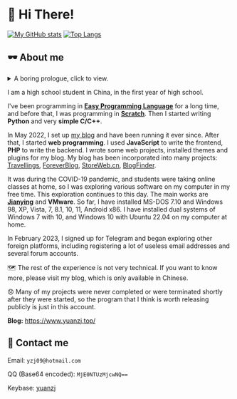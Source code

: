# 👋 Hi There!
[![My GitHub stats](https://github-readme-stats.vercel.app/api?username=yzl3014&show_icons=true)](https://github.com/anuraghazra/github-readme-stats)
[![Top Langs](https://github-readme-stats.vercel.app/api/top-langs/?username=yzl3014&layout=compact&size_weight=0.5&count_weight=0.5)](https://github.com/anuraghazra/github-readme-stats)


## 🕶 About me

<details>
  <summary>A boring prologue, click to view.</summary>

> I have left a link to this page in profiles of many of my social media accounts. Not only does it show my computer skills (even if from this page you can't tell how high they are), but it also makes it easy for others to verify my identity.

> As you can see, I am Chinese, so the main visitors of my profile should be Chinese users. As for why I wrote in English, on the one hand, this platform is for the whole world, I think I should use a language with a wider coverage, and on the other hand, I don’t want my classmates to easily remember these words and mention them everywhere in school, mainly the latter. Fortunately this has never happened.

> Without further ado, let me introduce myself.
</details>

I am a high school student in China, in the first year of high school.

<!--When I was in the fourth grade of elementary school, around April 2018, I tried [LabVIEW](https://en.wikipedia.org/wiki/LabVIEW) on a Windows 7 laptop at home. It was a program my mom used at work. Because it was graphical, I could "write" some small gadgets with it without any programming experience. Of course, it was obviously impossible to start with such a professional and large software, let alone for an elementary school student. So the following thing happened.-->

I've been programming in **[Easy Programming Language](https://en.wikipedia.org/wiki/Easy_Programming_Language)** for a long time, and before that, I was programming in **[Scratch](https://scratch.mit.edu/)**. Then I started writing **Python** and very **simple C/C++**.

In May 2022, I set up [my blog](https://www.yuanzj.top/) and have been running it ever since. After that, I started **web programming**. I used **JavaScript** to write the frontend, **PHP** to write the backend. I wrote some web projects, installed themes and plugins for my blog. My blog has been incorporated into many projects: [Travellings](https://github.com/travellings-link/travellings), [ForeverBlog](https://foreverblog.cn/blog/5213.html), [StoreWeb.cn](https://storeweb.cn/site/o/1815), [BlogFinder](https://bf.zzxworld.com/s/690).

It was during the COVID-19 pandemic, and students were taking online classes at home, so I was exploring various software on my computer in my free time. This exploration continues to this day. The main works are **[Jianying](https://www.capcut.cn/)** and **VMware**. So far, I have installed MS-DOS 7.10 and Windows 98, XP, Vista, 7, 8.1, 10, 11, Android x86. I have installed dual systems of Windows 7 with 10, and Windows 10 with Ubuntu 22.04 on my computer at home.

In February 2023, I signed up for Telegram and began exploring other foreign platforms, including registering a lot of useless email addresses and several forum accounts.


🗺 The rest of the experience is not very technical. If you want to know more, please visit my blog, which is only available in Chinese.

😞 Many of my projects were never completed or were terminated shortly after they were started, so the program that I think is worth releasing publicly is just in this account.

**Blog:** https://www.yuanzj.top/

## 💬 Contact me

Email: `yzj09@hotmail.com`

QQ (Base64 encoded): `MjE0NTUzMjcwNQ==`

Keybase: [yuanzj](https://keybase.io/yuanzj)

